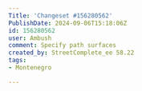 ```yaml
---
Title: 'Changeset #156280562'
PublishDate: 2024-09-06T15:18:06Z
id: 156280562
user: Ambush
comment: Specify path surfaces
created_by: StreetComplete_ee 58.22
tags:
- Montenegro

---
```

